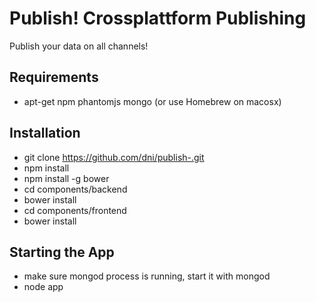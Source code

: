 # Publish! Crossplattform Publishing

Publish your data on all channels!


## Requirements

* apt-get npm phantomjs mongo (or use Homebrew on macosx)

## Installation

* git clone https://github.com/dni/publish-.git
* npm install
* npm install -g bower
* cd components/backend
* bower install
* cd components/frontend
* bower install

## Starting the App

* make sure mongod process is running, start it with mongod
* node app